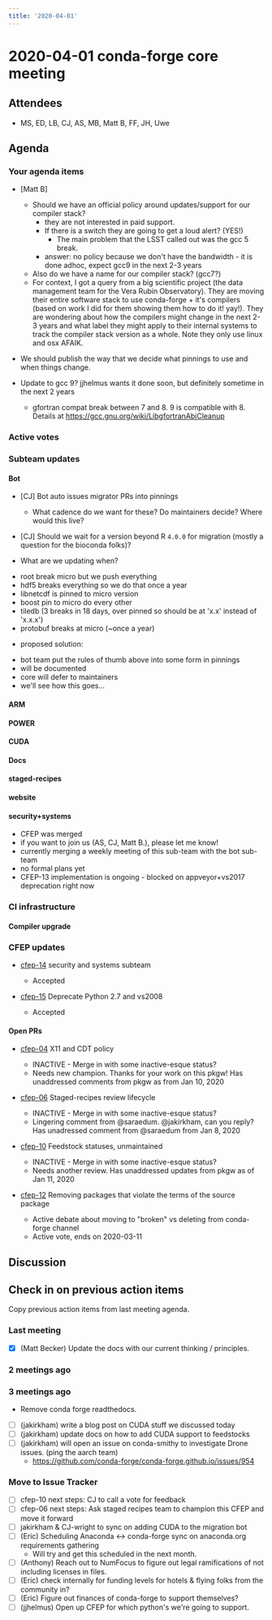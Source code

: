 ```yaml
---
title: '2020-04-01'
---
```

# 2020-04-01 conda-forge core meeting 


## Attendees
 - MS, ED, LB, CJ, AS, MB, Matt B, FF, JH, Uwe

## Agenda

### Your agenda items
* [Matt B] 
  - Should we have an official policy around updates/support for our compiler stack? 
      - they are not interested in paid support. 
      - If there is a switch they are going to get a loud alert? (YES!)
          - The main problem that the LSST called out was the gcc 5 break.
      - answer: no policy because we don't have the bandwidth - it is done adhoc, expect gcc9 in the next 2-3 years
  - Also do we have a name for our compiler stack? (gcc7?)
  - For context, I got a query from a big scientific project (the data management team for the Vera Rubin Observatory).
    They are moving their entire software stack to use conda-forge + it's compilers (based on work I did for them
    showing them how to do it! yay!). They are wondering about how the compilers might change in the next 2-3 years and 
    what label they might apply to their internal systems to track the compiler stack version as a whole. Note they 
    only use linux and osx AFAIK.

* We should publish the way that we decide what pinnings to use and when things change.
    
* Update to gcc 9? jjhelmus wants it done soon, but definitely sometime in the next 2 years
    * gfortran compat break between 7 and 8.  9 is compatible with 8. Details at https://gcc.gnu.org/wiki/LibgfortranAbiCleanup

### Active votes

### Subteam updates

#### Bot
* [CJ] Bot auto issues migrator PRs into pinnings
    * What cadence do we want for these? Do maintainers decide? Where would this live?
* [CJ] Should we wait for a version beyond R `4.0.0` for migration (mostly a question for the bioconda folks)?

* What are we updating when?
 - root break micro but we push everything
 - hdf5 breaks everything so we do that once a year
 - libnetcdf is pinned to micro version
 - boost pin to micro do every other
 - tiledb (3 breaks in 18 days, over pinned so should be at 'x.x' instead of 'x.x.x')
 - protobuf breaks at micro (~once a year)
 
* proposed solution:
 - bot team put the rules of thumb above into some form in pinnings 
 - will be documented
 - core will defer to maintainers
 - we'll see how this goes...

#### ARM

#### POWER

#### CUDA

#### Docs

#### staged-recipes

#### website

#### security+systems
* CFEP was merged
* if you want to join us (AS, CJ, Matt B.), please let me know!
* currently merging a weekly meeting of this sub-team with the bot sub-team
* no formal plans yet
* CFEP-13 implementation is ongoing - blocked on appveyor+vs2017 deprecation right now

### CI infrastructure

#### Compiler upgrade

### CFEP updates

* [cfep-14](https://github.com/conda-forge/cfep/pull/25) security and systems subteam
    * Accepted

* [cfep-15](https://github.com/conda-forge/cfep/pull/26) Deprecate Python 2.7 and vs2008
    * Accepted

#### Open PRs

* [cfep-04](https://github.com/conda-forge/conda-forge-enhancement-proposals/pull/7) X11 and CDT policy
    * INACTIVE - Merge in with some inactive-esque status?
    * Needs new champion. Thanks for your work on this pkgw! Has unaddressed comments from pkgw as from Jan 10, 2020

* [cfep-06](https://github.com/conda-forge/conda-forge-enhancement-proposals/pull/9) Staged-recipes review lifecycle
    * INACTIVE - Merge in with some inactive-esque status?
    * Lingering comment from @saraedum. @jakirkham, can you reply? Has unadressed comment from @saraedum from Jan 8, 2020

* [cfep-10](https://github.com/conda-forge/conda-forge-enhancement-proposals/pull/15) Feedstock statuses, unmaintained
    * INACTIVE - Merge in with some inactive-esque status?
    * Needs another review. Has unaddressed updates from pkgw as of Jan 11, 2020

* [cfep-12](https://github.com/conda-forge/cfep/pull/23) Removing packages that violate the terms of the source package
    * Active debate about moving to "broken" vs deleting from conda-forge channel
    * Active vote, ends on 2020-03-11

## Discussion


## Check in on previous action items
Copy previous action items from last meeting agenda.

### Last meeting
* [x] (Matt Becker) Update the docs with our current thinking / principles.


### 2 meetings ago


### 3 meetings ago
* Remove conda forge readthedocs.
* [ ] (jakirkham) write a blog post on CUDA stuff we discussed today
* [ ] (jakirkham) update docs on how to add CUDA support to feedstocks
* [ ] (jakirkham) will open an issue on conda-smithy to investigate Drone issues. (ping the aarch team)
    * https://github.com/conda-forge/conda-forge.github.io/issues/954

### Move to Issue Tracker

* [ ] cfep-10 next steps: CJ to call a vote for feedback
* [ ] cfep-06 next steps: Ask staged recipes team to champion this CFEP and move it forward
* [ ] jakirkham & CJ-wright to sync on adding CUDA to the migration bot
* [ ] (Eric) Scheduling Anaconda <-> conda-forge sync on anaconda.org requirements gathering
    * Will try and get this scheduled in the next month.
* [ ] (Anthony) Reach out to NumFocus to figure out legal ramifications of not including licenses in files.
* [ ] (Eric) check internally for funding levels for hotels & flying folks from the community in?
* [ ] (Eric) Figure out finances of conda-forge to support themselves?
* [ ] (jjhelmus) Open up CFEP for which python's we're going to support.
